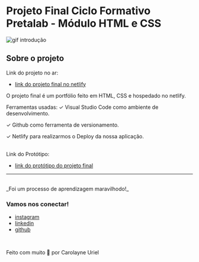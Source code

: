 # Projeto Final Ciclo Formativo Pretalab - Módulo HTML e CSS

![gif introdução](https://media.giphy.com/media/26FfgvRKbtc6ea2zK/giphy.gif)

## Sobre o projeto
Link do projeto no ar:

- [link do projeto final no netlify](https://carolayne-uriel-html-css.netlify.app/)

O projeto final é um portfólio feito em HTML, CSS e hospedado no netlify.

Ferramentas usadas:
✓		Visual Studio Code como ambiente de desenvolvimento.

✓		Github como ferramenta de versionamento.

✓		Netlify para realizarmos o Deploy da nossa aplicação.

<br>
Link do Protótipo:

- [link do protótipo do projeto final](https://www.figma.com/file/dykEV9jRKyK7K83CQ74zfP/Portfolio-Ciclo-Formativo-II---M%C3%B3dulo-I?node-id=0%3A1)

---
<br>
_Foi um processo de aprendizagem maravilhodo!_
<br>

### Vamos nos conectar!

- [instagram](https://instagram.com/carolayneuriel?igshid=ZDdkNTZiNTM=)
- [linkedin](https://www.linkedin.com/in/carolayne-uriel-3509a1264)
- [github](https://github.com/CarolayneUriel)

<br>

Feito com muito 🤎 por Carolayne Uriel
